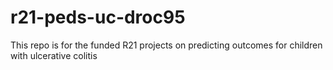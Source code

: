 # r21-peds-uc-droc95
This repo is for the funded R21 projects on predicting outcomes for children with ulcerative colitis
